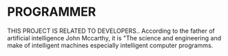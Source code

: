 # PROGRAMMER
THIS PROJECT IS RELATED TO DEVELOPERS..
According to the father of artificial intelligence John Mccarthy, it is "The science and engineering and make of intelligent machines especially intelligent computer programms.
